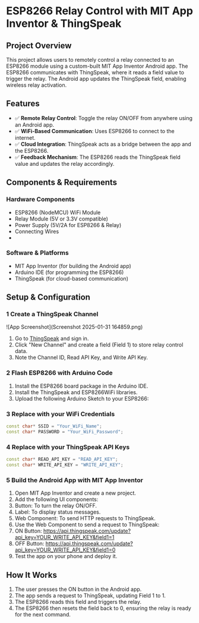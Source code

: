 # ESP8266 Relay Control with MIT App Inventor & ThingSpeak
## Project Overview
This project allows users to remotely control a relay connected to an ESP8266 module using a custom-built MIT App Inventor Android app. The ESP8266 communicates with ThingSpeak, where it reads a field value to trigger the relay. The Android app updates the ThingSpeak field, enabling wireless relay activation.
## Features

- ✅ **Remote Relay Control**: Toggle the relay ON/OFF from anywhere using an Android app.
- ✅ **WiFi-Based Communication**: Uses ESP8266 to connect to the internet.
- ✅ **Cloud Integration**: ThingSpeak acts as a bridge between the app and the ESP8266.
- ✅ **Feedback Mechanism**: The ESP8266 reads the ThingSpeak field value and updates the relay accordingly.

## Components & Requirements
### Hardware Components

- ESP8266 (NodeMCU) WiFi Module
- Relay Module (5V or 3.3V compatible)
- Power Supply (5V/2A for ESP8266 & Relay)
- Connecting Wires
- 
### Software & Platforms

- MIT App Inventor (for building the Android app)
- Arduino IDE (for programming the ESP8266)
- ThingSpeak (for cloud-based communication)

## Setup & Configuration
### 1 Create a ThingSpeak Channel
![App Screenshot](Screenshot 2025-01-31 164859.png)
1. Go to [ThingSpeak](https://thingspeak.com) and sign in.
2. Click "New Channel" and create a field (Field 1) to store relay control data.
3. Note the Channel ID, Read API Key, and Write API Key.

### 2 Flash ESP8266 with Arduino Code

1. Install the ESP8266 board package in the Arduino IDE.
2. Install the ThingSpeak and ESP8266WiFi libraries.
3. Upload the following Arduino Sketch to your ESP8266:
### 3 Replace with your WiFi Credentials
```cpp
const char* SSID = "Your_WiFi_Name";  
const char* PASSWORD = "Your_WiFi_Password";  
```
### 4 Replace with your ThingSpeak API Keys
```cpp
const char* READ_API_KEY = "READ_API_KEY";  
const char* WRITE_API_KEY = "WRITE_API_KEY";   
```
### 5 Build the Android App with MIT App Inventor
1. Open MIT App Inventor and create a new project.
2. Add the following UI components:
3. Button: To turn the relay ON/OFF.
4. Label: To display status messages.
5. Web Component: To send HTTP requests to ThingSpeak.
6. Use the Web Component to send a request to ThingSpeak:
7. ON Button: https://api.thingspeak.com/update?api_key=YOUR_WRITE_API_KEY&field1=1
8. OFF Button: https://api.thingspeak.com/update?api_key=YOUR_WRITE_API_KEY&field1=0
9. Test the app on your phone and deploy it.
## How It Works
1. The user presses the ON button in the Android app.
2. The app sends a request to ThingSpeak, updating Field 1 to 1.
3. The ESP8266 reads this field and triggers the relay.
4. The ESP8266 then resets the field back to 0, ensuring the relay is ready for the next command.
